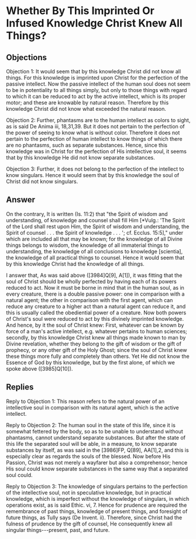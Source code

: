 # Whether By This Imprinted Or Infused Knowledge Christ Knew All Things?

## Objections

Objection 1: It would seem that by this knowledge Christ did not know all things. For this knowledge is imprinted upon Christ for the perfection of the passive intellect. Now the passive intellect of the human soul does not seem to be in potentiality to all things simply, but only to those things with regard to which it can be reduced to act by the active intellect, which is its proper motor; and these are knowable by natural reason. Therefore by this knowledge Christ did not know what exceeded the natural reason.

Objection 2: Further, phantasms are to the human intellect as colors to sight, as is said De Anima iii, 18,31,39. But it does not pertain to the perfection of the power of seeing to know what is without color. Therefore it does not pertain to the perfection of human intellect to know things of which there are no phantasms, such as separate substances. Hence, since this knowledge was in Christ for the perfection of His intellective soul, it seems that by this knowledge He did not know separate substances.

Objection 3: Further, it does not belong to the perfection of the intellect to know singulars. Hence it would seem that by this knowledge the soul of Christ did not know singulars.

## Answer

On the contrary, It is written (Is. 11:2) that "the Spirit of wisdom and understanding, of knowledge and counsel shall fill Him [*Vulg.: 'The Spirit of the Lord shall rest upon Him, the Spirit of wisdom and understanding, the Spirit of counsel . . . the Spirit of knowledge . . . '; cf. Ecclus. 15:5]," under which are included all that may be known; for the knowledge of all Divine things belongs to wisdom, the knowledge of all immaterial things to understanding, the knowledge of all conclusions to knowledge [scientia], the knowledge of all practical things to counsel. Hence it would seem that by this knowledge Christ had the knowledge of all things.

I answer that, As was said above ([3984]Q[9], A[1]), it was fitting that the soul of Christ should be wholly perfected by having each of its powers reduced to act. Now it must be borne in mind that in the human soul, as in every creature, there is a double passive power: one in comparison with a natural agent; the other in comparison with the first agent, which can reduce any creature to a higher act than a natural agent can reduce it, and this is usually called the obediential power of a creature. Now both powers of Christ's soul were reduced to act by this divinely imprinted knowledge. And hence, by it the soul of Christ knew: First, whatever can be known by force of a man's active intellect, e.g. whatever pertains to human sciences; secondly, by this knowledge Christ knew all things made known to man by Divine revelation, whether they belong to the gift of wisdom or the gift of prophecy, or any other gift of the Holy Ghost; since the soul of Christ knew these things more fully and completely than others. Yet He did not know the Essence of God by this knowledge, but by the first alone, of which we spoke above ([3985]Q[10]).

## Replies

Reply to Objection 1: This reason refers to the natural power of an intellective soul in comparison with its natural agent, which is the active intellect.

Reply to Objection 2: The human soul in the state of this life, since it is somewhat fettered by the body, so as to be unable to understand without phantasms, cannot understand separate substances. But after the state of this life the separated soul will be able, in a measure, to know separate substances by itself, as was said in the [3986]FP, Q[89], AA[1],2, and this is especially clear as regards the souls of the blessed. Now before His Passion, Christ was not merely a wayfarer but also a comprehensor; hence His soul could know separate substances in the same way that a separated soul could.

Reply to Objection 3: The knowledge of singulars pertains to the perfection of the intellective soul, not in speculative knowledge, but in practical knowledge, which is imperfect without the knowledge of singulars, in which operations exist, as is said Ethic. vi, 7. Hence for prudence are required the remembrance of past things, knowledge of present things, and foresight of future things, as Tully says (De Invent. ii). Therefore, since Christ had the fulness of prudence by the gift of counsel, He consequently knew all singular things---present, past, and future.